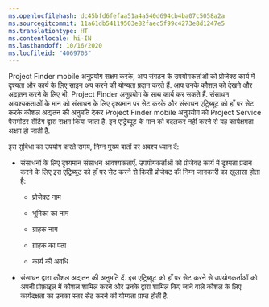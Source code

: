 ```yaml
---
ms.openlocfilehash: dc45bfd6fefaa51a4a540d694cb4ba07c5058a2a
ms.sourcegitcommit: 11a61db54119503e82faec5f99c4273e8d1247e5
ms.translationtype: HT
ms.contentlocale: hi-IN
ms.lasthandoff: 10/16/2020
ms.locfileid: "4069703"
---
```

Project Finder mobile अनुप्रयोग सक्षम करके, आप संगठन के उपयोगकर्ताओं को प्रोजेक्ट कार्य में दृश्यता और कार्य के लिए साइन अप करने की योग्यता प्रदान करते हैं. आप उनके कौशल को देखने और अद्यतन करने के लिए भी, Project Finder अनुप्रयोग के साथ कार्य कर सकते हैं. संसाधन आवश्यकताओं के मान को संसाधन के लिए दृश्यमान पर सेट करके और संसाधन एट्रिब्यूट को हाँ पर सेट करके कौशल अद्यतन की अनुमति देकर Project Finder mobile अनुप्रयोग को Project Service पैरामीटर सेटिंग द्वारा सक्षम किया जाता है. इन एट्रिब्यूट के मान को बदलकर नहीं करने से यह कार्यक्षमता अक्षम हो जाती है.  
  
 इस सुविधा का उपयोग करते समय, निम्न मुख्य बातों पर अवश्य ध्यान दें:  
  
-   संसाधनों के लिए दृश्यमान संसाधन आवश्यकताएँ. उपयोगकर्ताओं को प्रोजेक्ट कार्य में दृश्यता प्रदान करने के लिए इस एट्रिब्यूट को हाँ पर सेट करने से किसी प्रोजेक्ट की निम्न जानकारी का खुलासा होता है:  
  
    -   प्रोजेक्ट नाम  
  
    -   भूमिका का नाम  
  
    -   ग्राहक नाम  
  
    -   ग्राहक का पता  
  
    -   कार्य की अवधि  
  
-   संसाधन द्वारा कौशल अद्यतन की अनुमति दें. इस एट्रिब्यूट को हाँ पर सेट करने से उपयोगकर्ताओं को अपनी प्रोफ़ाइल में कौशल शामिल करने और उनके द्वारा शामिल किए जाने वाले कौशल के लिए कार्यदक्षता का उनका स्तर सेट करने की योग्यता प्राप्त होती है.
